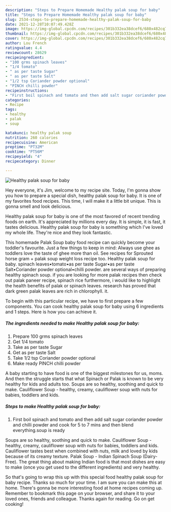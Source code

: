```yaml
---
description: "Steps to Prepare Homemade Healthy palak soup for baby"
title: "Steps to Prepare Homemade Healthy palak soup for baby"
slug: 2534-steps-to-prepare-homemade-healthy-palak-soup-for-baby
date: 2021-12-28T10:07:49.428Z
image: https://img-global.cpcdn.com/recipes/301b332ea38dcef6/680x482cq70/healthy-palak-soup-for-baby-recipe-main-photo.jpg
thumbnail: https://img-global.cpcdn.com/recipes/301b332ea38dcef6/680x482cq70/healthy-palak-soup-for-baby-recipe-main-photo.jpg
cover: https://img-global.cpcdn.com/recipes/301b332ea38dcef6/680x482cq70/healthy-palak-soup-for-baby-recipe-main-photo.jpg
author: Lou French
ratingvalue: 4.4
reviewcount: 28629
recipeingredient:
- "100 grms spinach leaves"
- "1/4 tomato"
- " as per taste Sugar"
- " as per taste Salt"
- "1/2 tsp Coriander powder optional"
- "PINCH chilli powder"
recipeinstructions:
- "First boil spinach and tomato and then add salt sugar coriander powder and chilli powder and cook for 5 to 7 mins and then blend everything.soup is ready"
categories:
- Recipe
tags:
- healthy
- palak
- soup

katakunci: healthy palak soup 
nutrition: 260 calories
recipecuisine: American
preptime: "PT32M"
cooktime: "PT56M"
recipeyield: "4"
recipecategory: Dinner

---
```



![Healthy palak soup for baby](https://img-global.cpcdn.com/recipes/301b332ea38dcef6/680x482cq70/healthy-palak-soup-for-baby-recipe-main-photo.jpg)

Hey everyone, it's Jim, welcome to my recipe site. Today, I'm gonna show you how to prepare a special dish, healthy palak soup for baby. It is one of my favorites food recipes. This time, I will make it a little bit unique. This is gonna smell and look delicious.

Healthy palak soup for baby is one of the most favored of recent trending foods on earth. It's appreciated by millions every day. It is simple, it is fast, it tastes delicious. Healthy palak soup for baby is something which I've loved my whole life. They're nice and they look fantastic.

This homemade Palak Soup baby food recipe can quickly become your toddler&#39;s favourite. Just a few things to keep in mind: Always use ghee as toddlers love the taste of ghee more than oil. See recipes for Sprouted horse gram + palak soup weight loss recipe too. Healthy palak soup for baby. spinach leaves•tomato•as per taste Sugar•as per taste Salt•Coriander powder optional•chilli powder. are several ways of preparing healthy spinach soup. if you are looking for more palak recipes then check out palak paneer recipe, spinach rice furthermore, i would like to highlight the health benefits of palak or spinach leaves. research has proved that dark green palak leaves are rich in chlorophyll. it.


To begin with this particular recipe, we have to first prepare a few components. You can cook healthy palak soup for baby using 6 ingredients and 1 steps. Here is how you can achieve it.

<!--inarticleads1-->

##### The ingredients needed to make Healthy palak soup for baby:

1. Prepare 100 grms spinach leaves
1. Get 1/4 tomato
1. Take  as per taste Sugar
1. Get  as per taste Salt
1. Take 1/2 tsp Coriander powder optional
1. Make ready PINCH chilli powder


A baby starting to have food is one of the biggest milestones for us, moms. And then the struggle starts that what Spinach or Palak is known to be very healthy for kids and adults too. Soups are so healthy, soothing and quick to make. Cauliflower Soup - healthy, creamy, cauliflower soup with nuts for babies, toddlers and kids. 

<!--inarticleads2-->

##### Steps to make Healthy palak soup for baby:

1. First boil spinach and tomato and then add salt sugar coriander powder and chilli powder and cook for 5 to 7 mins and then blend everything.soup is ready


Soups are so healthy, soothing and quick to make. Cauliflower Soup - healthy, creamy, cauliflower soup with nuts for babies, toddlers and kids. Cauliflower tastes best when combined with nuts, milk and loved by kids because of its creamy texture. Palak Soup - Indian Spinach Soup (Dairy-Free). The great thing about making Indian food is that most dishes are easy to make (once you get used to the different ingredients) and very healthy. 

So that's going to wrap this up with this special food healthy palak soup for baby recipe. Thanks so much for your time. I am sure you can make this at home. There's gonna be more interesting food at home recipes coming up. Remember to bookmark this page on your browser, and share it to your loved ones, friends and colleague. Thanks again for reading. Go on get cooking!
